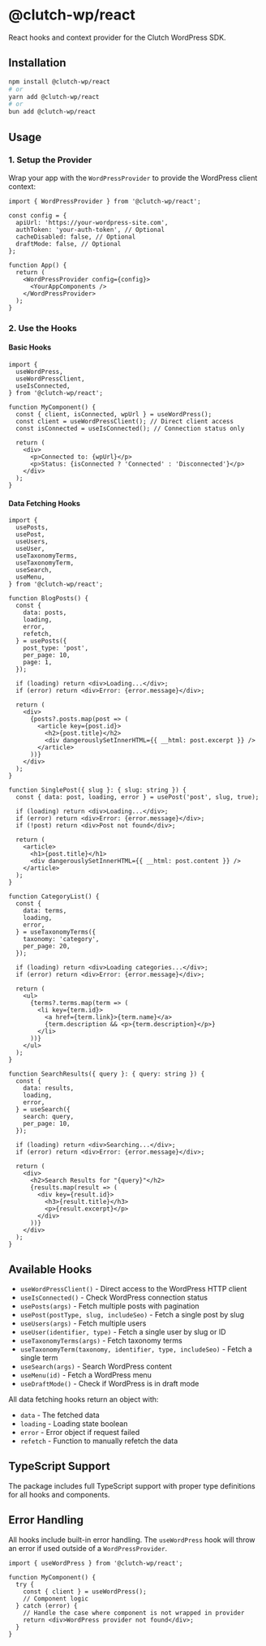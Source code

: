 # @clutch-wp/react

React hooks and context provider for the Clutch WordPress SDK.

## Installation

```bash
npm install @clutch-wp/react
# or
yarn add @clutch-wp/react
# or
bun add @clutch-wp/react
```

## Usage

### 1. Setup the Provider

Wrap your app with the `WordPressProvider` to provide the WordPress client context:

```tsx
import { WordPressProvider } from '@clutch-wp/react';

const config = {
  apiUrl: 'https://your-wordpress-site.com',
  authToken: 'your-auth-token', // Optional
  cacheDisabled: false, // Optional
  draftMode: false, // Optional
};

function App() {
  return (
    <WordPressProvider config={config}>
      <YourAppComponents />
    </WordPressProvider>
  );
}
```

### 2. Use the Hooks

#### Basic Hooks

```tsx
import {
  useWordPress,
  useWordPressClient,
  useIsConnected,
} from '@clutch-wp/react';

function MyComponent() {
  const { client, isConnected, wpUrl } = useWordPress();
  const client = useWordPressClient(); // Direct client access
  const isConnected = useIsConnected(); // Connection status only

  return (
    <div>
      <p>Connected to: {wpUrl}</p>
      <p>Status: {isConnected ? 'Connected' : 'Disconnected'}</p>
    </div>
  );
}
```

#### Data Fetching Hooks

```tsx
import {
  usePosts,
  usePost,
  useUsers,
  useUser,
  useTaxonomyTerms,
  useTaxonomyTerm,
  useSearch,
  useMenu,
} from '@clutch-wp/react';

function BlogPosts() {
  const {
    data: posts,
    loading,
    error,
    refetch,
  } = usePosts({
    post_type: 'post',
    per_page: 10,
    page: 1,
  });

  if (loading) return <div>Loading...</div>;
  if (error) return <div>Error: {error.message}</div>;

  return (
    <div>
      {posts?.posts.map(post => (
        <article key={post.id}>
          <h2>{post.title}</h2>
          <div dangerouslySetInnerHTML={{ __html: post.excerpt }} />
        </article>
      ))}
    </div>
  );
}

function SinglePost({ slug }: { slug: string }) {
  const { data: post, loading, error } = usePost('post', slug, true);

  if (loading) return <div>Loading...</div>;
  if (error) return <div>Error: {error.message}</div>;
  if (!post) return <div>Post not found</div>;

  return (
    <article>
      <h1>{post.title}</h1>
      <div dangerouslySetInnerHTML={{ __html: post.content }} />
    </article>
  );
}

function CategoryList() {
  const {
    data: terms,
    loading,
    error,
  } = useTaxonomyTerms({
    taxonomy: 'category',
    per_page: 20,
  });

  if (loading) return <div>Loading categories...</div>;
  if (error) return <div>Error: {error.message}</div>;

  return (
    <ul>
      {terms?.terms.map(term => (
        <li key={term.id}>
          <a href={term.link}>{term.name}</a>
          {term.description && <p>{term.description}</p>}
        </li>
      ))}
    </ul>
  );
}

function SearchResults({ query }: { query: string }) {
  const {
    data: results,
    loading,
    error,
  } = useSearch({
    search: query,
    per_page: 10,
  });

  if (loading) return <div>Searching...</div>;
  if (error) return <div>Error: {error.message}</div>;

  return (
    <div>
      <h2>Search Results for "{query}"</h2>
      {results.map(result => (
        <div key={result.id}>
          <h3>{result.title}</h3>
          <p>{result.excerpt}</p>
        </div>
      ))}
    </div>
  );
}
```

## Available Hooks

- `useWordPressClient()` - Direct access to the WordPress HTTP client
- `useIsConnected()` - Check WordPress connection status
- `usePosts(args)` - Fetch multiple posts with pagination
- `usePost(postType, slug, includeSeo)` - Fetch a single post by slug
- `useUsers(args)` - Fetch multiple users
- `useUser(identifier, type)` - Fetch a single user by slug or ID
- `useTaxonomyTerms(args)` - Fetch taxonomy terms
- `useTaxonomyTerm(taxonomy, identifier, type, includeSeo)` - Fetch a single term
- `useSearch(args)` - Search WordPress content
- `useMenu(id)` - Fetch a WordPress menu
- `useDraftMode()` - Check if WordPress is in draft mode

All data fetching hooks return an object with:

- `data` - The fetched data
- `loading` - Loading state boolean
- `error` - Error object if request failed
- `refetch` - Function to manually refetch the data

## TypeScript Support

The package includes full TypeScript support with proper type definitions for all hooks and components.

## Error Handling

All hooks include built-in error handling. The `useWordPress` hook will throw an error if used outside of a `WordPressProvider`.

```tsx
import { useWordPress } from '@clutch-wp/react';

function MyComponent() {
  try {
    const { client } = useWordPress();
    // Component logic
  } catch (error) {
    // Handle the case where component is not wrapped in provider
    return <div>WordPress provider not found</div>;
  }
}
```
